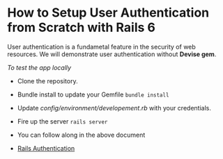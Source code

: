 # How to Setup User Authentication from Scratch with Rails 6

User authentication is a fundametal feature in the security of web resources.
We will demonstrate user authentication without **Devise gem**.

*To test the app locally*

* Clone the repository.

* Bundle install to update your Gemfile
  ``
  bundle install
  ``

* Update *config/environment/developement.rb* with your credentials.

* Fire up the server
  ``
  rails server
  ``
* You can follow along in the above document
* [Rails Authentication](https://www.section.io/engineering-education/how-to-setup-user-authentication-from-scratch-with-rails-6/)
